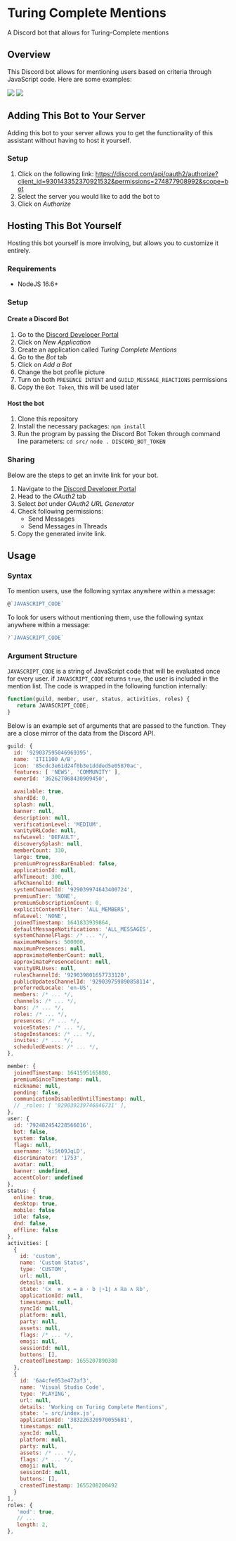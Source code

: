# Turing Complete Mentions

A Discord bot that allows for Turing-Complete mentions

## Overview

This Discord bot allows for mentioning users based on criteria through JavaScript code. Here are some examples:

![](ksnip_20220111-113736.png)
![](ksnip_20220111-113811.png)

## Adding This Bot to Your Server

Adding this bot to your server allows you to get the functionality of this assistant without having to host it yourself.

### Setup

1. Click on the following link: <https://discord.com/api/oauth2/authorize?client_id=930143352370921532&permissions=274877908992&scope=bot>
2. Select the server you would like to add the bot to
3. Click on _Authorize_

## Hosting This Bot Yourself

Hosting this bot yourself is more involving, but allows you to customize it entirely.

### Requirements

- NodeJS 16.6+

### Setup

#### Create a Discord Bot

1.  Go to the [Discord Developer Portal](https://discord.com/developers/applications)
2.  Click on _New Application_
3.  Create an application called _Turing Complete Mentions_
4.  Go to the _Bot_ tab
5.  Click on _Add a Bot_
6.  Change the bot profile picture
7.  Turn on both `PRESENCE INTENT` and `GUILD_MESSAGE_REACTIONS` permissions
8.  Copy the `Bot Token`, this will be used later

#### Host the bot

1.  Clone this repository
2.  Install the necessary packages: `npm install`
3.  Run the program by passing the Discord Bot Token through command line parameters: `cd src/` `node . DISCORD_BOT_TOKEN`

### Sharing

Below are the steps to get an invite link for your bot.

1. Navigate to the [Discord Developer Portal](https://discord.com/developers/applications)
2. Head to the _OAuth2_ tab
3. Select _bot_ under _OAuth2 URL Generator_
4. Check following permissions:
   - Send Messages
   - Send Messages in Threads
5. Copy the generated invite link.

## Usage

### Syntax

To mention users, use the following syntax anywhere within a message:

```JavaScript
@`JAVASCRIPT_CODE`
```

To look for users without mentioning them, use the following syntax anywhere within a message:

```JavaScript
?`JAVASCRIPT_CODE`
```

### Argument Structure

`JAVASCRIPT_CODE` is a string of JavaScript code that will be evaluated once for every user. if `JAVASCRIPT_CODE` returns `true`, the user is included in the mention list. The code is wrapped in the following function internally:

```JavaScript
function(guild, member, user, status, activities, roles) {
   return JAVASCRIPT_CODE;
}
```

Below is an example set of arguments that are passed to the function. They are a close mirror of the data from the Discord API.

```JavaScript
guild: {
  id: '929037595046969395',
  name: 'ITI1100 A/B',
  icon: '85cdc3e61d24f0b3e1ddded5e05870ac',
  features: [ 'NEWS', 'COMMUNITY' ],
  ownerId: '362627068430909450',

  available: true,
  shardId: 0,
  splash: null,
  banner: null,
  description: null,
  verificationLevel: 'MEDIUM',
  vanityURLCode: null,
  nsfwLevel: 'DEFAULT',
  discoverySplash: null,
  memberCount: 330,
  large: true,
  premiumProgressBarEnabled: false,
  applicationId: null,
  afkTimeout: 300,
  afkChannelId: null,
  systemChannelId: '929039974643400724',
  premiumTier: 'NONE',
  premiumSubscriptionCount: 0,
  explicitContentFilter: 'ALL_MEMBERS',
  mfaLevel: 'NONE',
  joinedTimestamp: 1641833939864,
  defaultMessageNotifications: 'ALL_MESSAGES',
  systemChannelFlags: /* ... */,
  maximumMembers: 500000,
  maximumPresences: null,
  approximateMemberCount: null,
  approximatePresenceCount: null,
  vanityURLUses: null,
  rulesChannelId: '929039801657733120',
  publicUpdatesChannelId: '929039759890858114',
  preferredLocale: 'en-US',
  members: /* ... */,
  channels: /* ... */,
  bans: /* ... */,
  roles: /* ... */,
  presences: /* ... */,
  voiceStates: /* ... */,
  stageInstances: /* ... */,
  invites: /* ... */,
  scheduledEvents: /* ... */,
},

member: {
  joinedTimestamp: 1641595165880,
  premiumSinceTimestamp: null,
  nickname: null,
  pending: false,
  communicationDisabledUntilTimestamp: null,
  // _roles: [ '929039239746846731' ],
},
user: {
  id: '792482454228566016',
  bot: false,
  system: false,
  flags: null,
  username: 'kiSt09JqLD',
  discriminator: '1753',
  avatar: null,
  banner: undefined,
  accentColor: undefined
},
status: {
  online: true,
  desktop: true,
  mobile: false
  idle: false,
  dnd: false,
  offline: false
},
activities: [
  {
    id: 'custom',
    name: 'Custom Status',
    type: 'CUSTOM',
    url: null,
    details: null,
    state: 'ℂx  ≡  x = a ⋅ b ⌊∘1⌋ ∧ ℝa ∧ ℝb',
    applicationId: null,
    timestamps: null,
    syncId: null,
    platform: null,
    party: null,
    assets: null,
    flags: /* ... */,
    emoji: null,
    sessionId: null,
    buttons: [],
    createdTimestamp: 1655207890380
  },
  {
    id: '6a4cfe053e472af3',
    name: 'Visual Studio Code',
    type: 'PLAYING',
    url: null,
    details: 'Working on Turing Complete Mentions',
    state: '✏️ src/index.js',
    applicationId: '383226320970055681',
    timestamps: null,
    syncId: null,
    platform: null,
    party: null,
    assets: /* ... */,
    flags: /* ... */,
    emoji: null,
    sessionId: null,
    buttons: [],
    createdTimestamp: 1655208208492
  }
],
roles: {
   'mod': true,
   // ...
   length: 2,
},
```
